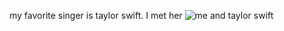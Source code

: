 my favorite singer is taylor swift. I met her ![me and taylor swift](https://summerv1.github.io/summer-vannostrand-CNU/images/taylorswift.JPG)
